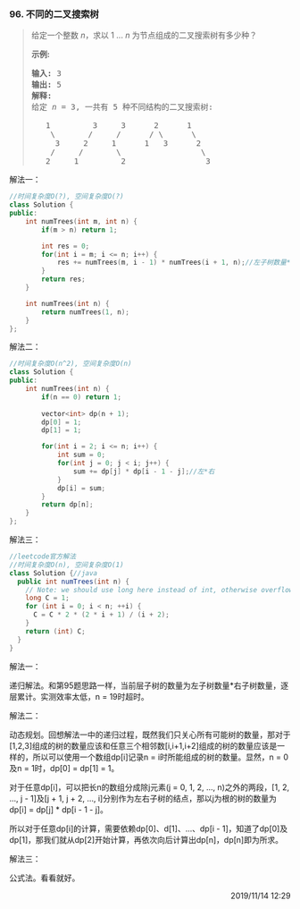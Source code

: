 ### 96. 不同的二叉搜索树
> <div class="notranslate"><p>给定一个整数 <em>n</em>，求以&nbsp;1 ...&nbsp;<em>n</em>&nbsp;为节点组成的二叉搜索树有多少种？</p>
> 
> <p><strong>示例:</strong></p>
> 
> <pre><strong>输入:</strong> 3
> <strong>输出:</strong> 5
> <strong>解释:
> </strong>给定 <em>n</em> = 3, 一共有 5 种不同结构的二叉搜索树:
> 
>    1         3     3      2      1
>     \       /     /      / \      \
>      3     2     1      1   3      2
>     /     /       \                 \
>    2     1         2                 3</pre>
> </div>

解法一：
```cpp
//时间复杂度O(?), 空间复杂度O(?)
class Solution {
public:
    int numTrees(int m, int n) {
        if(m > n) return 1;

        int res = 0;
        for(int i = m; i <= n; i++) {
            res += numTrees(m, i - 1) * numTrees(i + 1, n);//左子树数量*右子树数量
        }
        return res;
    }

    int numTrees(int n) {
        return numTrees(1, n);
    }
};
```

解法二：
```cpp
//时间复杂度O(n^2), 空间复杂度O(n)
class Solution {
public:
    int numTrees(int n) {
        if(n == 0) return 1;
        
        vector<int> dp(n + 1);
        dp[0] = 1;
        dp[1] = 1;

        for(int i = 2; i <= n; i++) {
            int sum = 0;
            for(int j = 0; j < i; j++) {
                sum += dp[j] * dp[i - 1 - j];//左*右
            }
            dp[i] = sum;
        }
        return dp[n];
    }
};
```

解法三：
```java
//leetcode官方解法
//时间复杂度O(n), 空间复杂度O(1)
class Solution {//java
  public int numTrees(int n) {
    // Note: we should use long here instead of int, otherwise overflow
    long C = 1;
    for (int i = 0; i < n; ++i) {
      C = C * 2 * (2 * i + 1) / (i + 2);
    }
    return (int) C;
  }
}
```

解法一：

递归解法。和第95题思路一样，当前层子树的数量为左子树数量*右子树数量，逐层累计。实测效率太低，n = 19时超时。

解法二：

动态规划。回想解法一中的递归过程，既然我们只关心所有可能树的数量，那对于[1,2,3]组成的树的数量应该和任意三个相邻数[i,i+1,i+2]组成的树的数量应该是一样的，所以可以使用一个数组dp[i]记录n = i时所能组成的树的数量。显然，n = 0及n = 1时，dp[0] = dp[1] = 1。

对于任意dp[i]，可以把长n的数组分成除j元素(j = 0, 1, 2, ..., n)之外的两段，[1, 2, ..., j - 1]及[j + 1, j + 2, ..., i]分别作为左右子树的结点，那以j为根的树的数量为dp[i] = dp[j] * dp[i - 1 - j]。

所以对于任意dp[i]的计算，需要依赖dp[0]、d[1]、...、dp[i - 1]，知道了dp[0]及dp[1]，那我们就从dp[2]开始计算，再依次向后计算出dp[n]，dp[n]即为所求。

解法三：

公式法。看看就好。

<div style="text-align: right"> 2019/11/14 12:29 </div>
